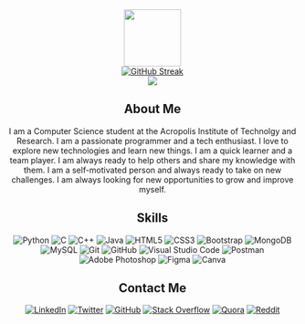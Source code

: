 <div id="header" align="center">
    <img src="https://media.giphy.com/media/M9gbBd9nbDrOTu1Mqx/giphy.gif" width="100"/>
</div>
<div align="center">
    <a href="https://git.io/streak-stats"><img src="https://github-readme-streak-stats.herokuapp.com?user=shivharerachit&theme=dark&border_radius=12&card_width=800&card_height=250" alt="GitHub Streak" /></a>
</div>
<div align="center">
    <a href="https://github-readme-stats.vercel.app/api/top-langs"><img src="https://github-readme-stats.vercel.app/api/top-langs/?username=shivharerachit&layout=pie&theme=dark&size_weight=0&count_weight=1"></a>
</div>

<div id="about" align="center">
    <h2>About Me</h2>
    <p>
        I am a Computer Science student at the Acropolis Institute of Technolgy and Research. I am a passionate programmer and a tech enthusiast. I love to explore new technologies and learn new things. I am a quick learner and a team player. I am always ready to help others and share my knowledge with them. I am a self-motivated person and always ready to take on new challenges. I am always looking for new opportunities to grow and improve myself.
    </p>
</div>

<div id="skills" align="center">
    <h2>Skills</h2>
    <p>
        <img src="https://img.shields.io/badge/Python-3776AB?style=for-the-badge&logo=python&logoColor=white" alt="Python" />
        <img src="https://img.shields.io/badge/C-00599C?style=for-the-badge&logo=c&logoColor=white" alt="C" />
        <img src="https://img.shields.io/badge/C++-00599C?style=for-the-badge&logo=c%2B%2B&logoColor=white" alt="C++" />
        <img src="https://img.shields.io/badge/Java-007396?style=for-the-badge&logo=java&logoColor=white" alt="Java" />
        <img src="https://img.shields.io/badge/HTML5-E34F26?style=for-the-badge&logo=html5&logoColor=white" alt="HTML5" />
        <img src="https://img.shields.io/badge/CSS3-1572B6?style=for-the-badge&logo=css3&logoColor=white" alt="CSS3" />
        <!-- <img src="https://img.shields.io/badge/JavaScript-F7DF1E?style=for-the-badge&logo=javascript&logoColor=black" alt="JavaScript" /> -->
        <!-- <img src="https://img.shields.io/badge/Node.js-339933?style=for-the-badge&logo=node.js&logoColor=white" alt="Node.js" /> -->
        <!-- <img src="https://img.shields.io/badge/Express.js-000000?style=for-the-badge&logo=express&logoColor=white" alt="Express.js" /> -->
        <!-- <img src="https://img.shields.io/badge/React-61DAFB?style=for-the-badge&logo=react&logoColor=black" alt="React" /> -->
        <!-- <img src="https://img.shields.io/badge/Redux-764ABC?style=for-the-badge&logo=redux&logoColor=white" alt="Redux" /> -->
        <img src="https://img.shields.io/badge/Bootstrap-563D7C?style=for-the-badge&logo=bootstrap&logoColor=white" alt="Bootstrap" />
        <img src="https://img.shields.io/badge/MongoDB-47A248?style=for-the-badge&logo=mongodb&logoColor=white" alt="MongoDB" />
        <img src="https://img.shields.io/badge/MySQL-4479A1?style=for-the-badge&logo=mysql&logoColor=white" alt="MySQL" />
        <!-- <img src="https://img.shields.io/badge/SQLite-003B57?style=for-the-badge&logo=sqlite&logoColor=white" alt="SQLite" /> -->
        <img src="https://img.shields.io/badge/Git-F05032?style=for-the-badge&logo=git&logoColor=white" alt="Git" />
        <img src="https://img.shields.io/badge/GitHub-181717?style=for-the-badge&logo=github&logoColor=white" alt="GitHub" />
        <!-- <img src="https://img.shields.io/badge/Markdown-000000?style=for-the-badge&logo=markdown&logoColor=white" alt="Markdown" /> -->
        <img src="https://img.shields.io/badge/Visual%20Studio%20Code-007ACC?style=for-the-badge&logo=visual-studio-code&logoColor=white" alt="Visual Studio Code" />
        <!-- <img src="https://img.shields.io/badge/PyCharm-000000?style=for-the-badge&logo=pycharm&logoColor=white" alt="PyCharm" /> -->
        <!-- <img src="https://img.shields.io/badge/IntelliJ%20IDEA-000000?style=for-the-badge&logo=intellij-idea&logoColor=white" alt="IntelliJ IDEA" /> -->
        <!-- <img src="https://img.shields.io/badge/Android%20Studio-3DDC84?style=for-the-badge&logo=android-studio&logoColor=white" alt="Android Studio" /> -->
        <img src="https://img.shields.io/badge/Postman-FF6C37?style=for-the-badge&logo=postman&logoColor=white" alt="Postman" />
        <img src="https://img.shields.io/badge/Adobe%20Photoshop-31A8FF?style=for-the-badge&logo=adobe-photoshop&logoColor=white" alt="Adobe Photoshop" />
        <img src="https://img.shields.io/badge/Figma-F24E1E?style=for-the-badge&logo=figma&logoColor=white" alt="Figma" />
        <img src="https://img.shields.io/badge/Canva-00C4CC?style=for-the-badge&logo=canva&logoColor=white" alt="Canva" />
    </p>
</div>
<!-- Contact Me -->
<div id="contact" align="center">
    <h2>Contact Me</h2>
    <p>
        <a href="https://www.linkedin.com/in/rachit-shivhare-a9a224217/"><img src="https://img.shields.io/badge/LinkedIn-0077B5?style=for-the-badge&logo=linkedin&logoColor=white" alt="LinkedIn" /></a>
        <a href="https://twitter.com/RachitShiv47179"><img src="https://img.shields.io/badge/Twitter-1DA1F2?style=for-the-badge&logo=twitter&logoColor=white" alt="Twitter" /></a>
        <a href="https://www.github.com/shivharerachit/"><img src="https://img.shields.io/badge/GitHub-181717?style=for-the-badge&logo=github&logoColor=white" alt="GitHub" /></a>
        <a href="https://stackoverflow.com/users/22852388/rachit-shivhare"><img src="https://img.shields.io/badge/Stack%20Overflow-FE7A16?style=for-the-badge&logo=stack-overflow&logoColor=white" alt="Stack Overflow" /></a>
        <a href="https://www.quora.com/profile/Rachit-Shivhare-8"><img src="https://img.shields.io/badge/Quora-B92B27?style=for-the-badge&logo=quora&logoColor=white" alt="Quora" /></a>
        <a href="https://www.reddit.com/user/Leather-Wrongdoer-19/"><img src="https://img.shields.io/badge/Reddit-FF4500?style=for-the-badge&logo=reddit&logoColor=white" alt="Reddit" /></a>
    </p>
</div>
